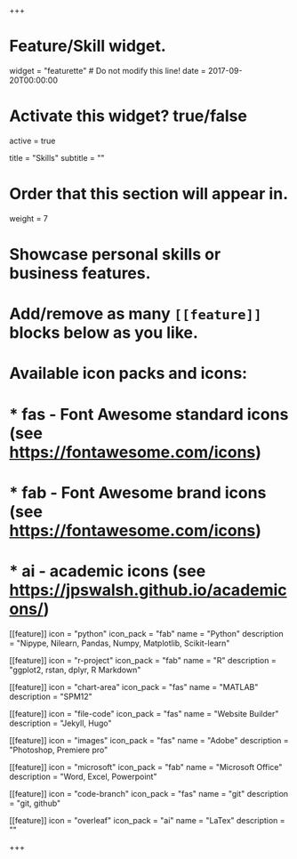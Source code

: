 +++
# Feature/Skill widget.
widget = "featurette"  # Do not modify this line!
date = 2017-09-20T00:00:00

# Activate this widget? true/false
active = true

title = "Skills"
subtitle = ""

# Order that this section will appear in.
weight = 7

# Showcase personal skills or business features.
# 
# Add/remove as many `[[feature]]` blocks below as you like.
# 
# Available icon packs and icons:
# * fas - Font Awesome standard icons (see https://fontawesome.com/icons)
# * fab - Font Awesome brand icons (see https://fontawesome.com/icons)
# * ai - academic icons (see https://jpswalsh.github.io/academicons/)

[[feature]]
  icon = "python"
  icon_pack = "fab"
  name = "Python"
  description = "Nipype, Nilearn, Pandas, Numpy, Matplotlib, Scikit-learn"

[[feature]]
  icon = "r-project"
  icon_pack = "fab"
  name = "R"
  description = "ggplot2, rstan, dplyr, R Markdown"
  
[[feature]]
 icon = "chart-area"
 icon_pack = "fas"
 name = "MATLAB"
 description = "SPM12"

[[feature]]
  icon = "file-code"
  icon_pack = "fas"
  name = "Website Builder"
  description = "Jekyll, Hugo"  

[[feature]]
  icon = "images"
  icon_pack = "fas"
  name = "Adobe"
  description = "Photoshop, Premiere pro"  

[[feature]]
  icon = "microsoft"
  icon_pack = "fab"
  name = "Microsoft Office"
  description = "Word, Excel, Powerpoint"  
 
 [[feature]]
  icon = "code-branch"
  icon_pack = "fas"
  name = "git"
  description = "git, github"
  
  [[feature]]
  icon = "overleaf"
  icon_pack = "ai"
  name = "LaTex"
  description = ""  

  
+++
